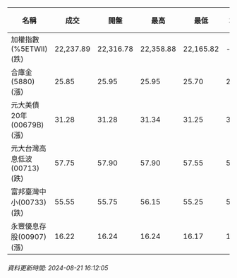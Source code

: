 | 名稱 | 成交 | 開盤 | 最高 | 最低 | 均價 | 成交金額(億) | 昨收 | 漲跌幅 | 漲跌 | 總量 | 昨量 | 振幅 |
| -------- | -------- | -------- | -------- |-------- | -------- | -------- |-------- |-------- |-------- | -------- | -------- |-------- |
|加權指數(%5ETWII) (跌)|22,237.89|22,316.78|22,358.88|22,165.82|-|3,380.88|22,429.10|0.85%|191.21|8,033,490|0|0.86%|
|合庫金(5880) (漲)|25.85|25.95|25.95|25.70|25.83|1.90|25.80|0.19%|0.05|7,357|5,760|0.97%|
|元大美債20年(00679B) (漲)|31.28|31.28|31.34|31.25|31.29|39.04|31.06|0.71%|0.22|124,745|104,399|0.29%|
|元大台灣高息低波(00713) (跌)|57.75|57.90|57.90|57.55|57.74|5.03|57.80|0.09%|0.05|8,718|7,415|0.61%|
|富邦臺灣中小(00733) (跌)|55.55|55.75|56.15|55.25|55.61|0.367|55.85|0.54%|0.30|659|869|1.61%|
|永豐優息存股(00907) (漲)|16.22|16.24|16.24|16.17|16.20|1.64|16.20|0.12%|0.02|10,119|9,205|0.43%|
###### 資料更新時間: 2024-08-21 16:12:05